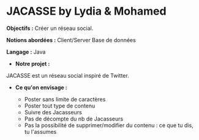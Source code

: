 # JACASSE by Lydia & Mohamed

**Objectifs :**
Créer un réseau social.

**Notions abordées :**
Client/Server
Base de données

**Langage :** 
Java


* **Notre projet :**

JACASSE est un réseau social inspiré de Twitter.

* **Ce qu'on envisage :**

	- Poster sans limite de caractères
	- Poster tout type de contenu
	- Suivre des Jacasseurs
	- Pas de décompte du nb de Jacasseurs
	- Pas la possibilité de supprimer/modifier du contenu : ce que tu dis, tu l'assumes



